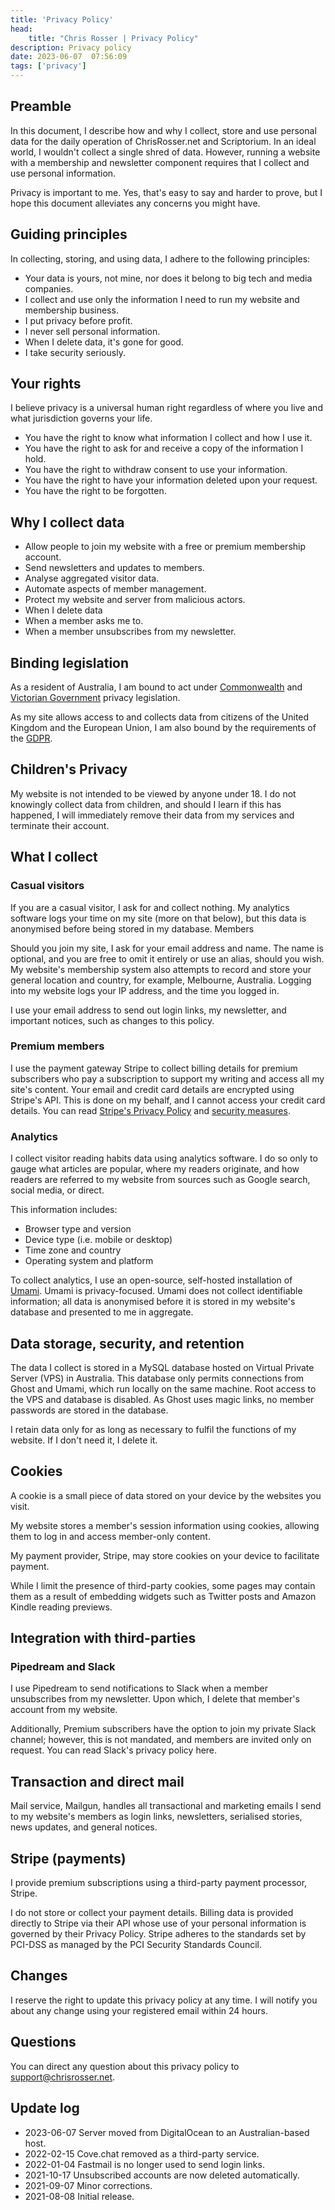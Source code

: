 ```yaml
---
title: 'Privacy Policy'
head:
    title: "Chris Rosser | Privacy Policy"
description: Privacy policy
date: 2023-06-07  07:56:09
tags: ['privacy']
---
```


## Preamble

In this document, I describe how and why I collect, store and use personal data for the daily operation of ChrisRosser.net and Scriptorium. In an ideal world, I wouldn't collect a single shred of data. However, running a website with a membership and newsletter component requires that I collect and use personal information.

Privacy is important to me. Yes, that's easy to say and harder to prove, but I hope this document alleviates any concerns you might have.

## Guiding principles

In collecting, storing, and using data, I adhere to the following principles:

* Your data is yours, not mine, nor does it belong to big tech and media companies.
* I collect and use only the information I need to run my website and membership business.
* I put privacy before profit.
* I never sell personal information.
* When I delete data, it's gone for good.
* I take security seriously.

## Your rights

I believe privacy is a universal human right regardless of where you live and what jurisdiction governs your life.

* You have the right to know what information I collect and how I use it.
* You have the right to ask for and receive a copy of the information I hold.
* You have the right to withdraw consent to use your information.
* You have the right to have your information deleted upon your request.
* You have the right to be forgotten.

## Why I collect data

* Allow people to join my website with a free or premium membership account.
* Send newsletters and updates to members.
* Analyse aggregated visitor data.
* Automate aspects of member management.
* Protect my website and server from malicious actors.
* When I delete data
* When a member asks me to.
* When a member unsubscribes from my newsletter.

## Binding legislation

As a resident of Australia, I am bound to act under [Commonwealth](https://www.oaic.gov.au/privacy/the-privacy-act) and [Victorian Government](https://www.legislation.vic.gov.au/in-force/acts/privacy-and-data-protection-act-2014/027) privacy legislation.

As my site allows access to and collects data from citizens of the United Kingdom and the European Union, I am also bound by the requirements of the [GDPR](https://gdpr-info.eu/).

## Children's Privacy

My website is not intended to be viewed by anyone under 18. I do not knowingly collect data from children, and should I learn if this has happened, I will immediately remove their data from my services and terminate their account.

## What I collect

### Casual visitors

If you are a casual visitor, I ask for and collect nothing. My analytics software logs your time on my site (more on that below), but this data is anonymised before being stored in my database.
Members

Should you join my site, I ask for your email address and name. The name is optional, and you are free to omit it entirely or use an alias, should you wish. My website's membership system also attempts to record and store your general location and country, for example, Melbourne, Australia. Logging into my website logs your IP address, and the time you logged in.

I use your email address to send out login links, my newsletter, and important notices, such as changes to this policy.

### Premium members

I use the payment gateway Stripe to collect billing details for premium subscribers who pay a subscription to support my writing and access all my site's content. Your email and credit card details are encrypted using Stripe's API. This is done on my behalf, and I cannot access your credit card details. You can read [Stripe's Privacy Policy](https://stripe.com/au/privacy-center/legal) and [security measures](https://stripe.com/docs/security/stripe).

### Analytics

I collect visitor reading habits data using analytics software. I do so only to gauge what articles are popular, where my readers originate, and how readers are referred to my website from sources such as Google search, social media, or direct.

This information includes:

* Browser type and version
* Device type (i.e. mobile or desktop)
* Time zone and country
* Operating system and platform

To collect analytics, I use an open-source, self-hosted installation of [Umami](https://github.com/mikecao/umami). Umami is privacy-focused. Umami does not collect identifiable information; all data is anonymised before it is stored in my website's database and presented to me in aggregate.

## Data storage, security, and retention

The data I collect is stored in a MySQL database hosted on Virtual Private Server (VPS) in Australia. This database only permits connections from Ghost and Umami, which run locally on the same machine. Root access to the VPS and database is disabled. As Ghost uses magic links, no member passwords are stored in the database.

I retain data only for as long as necessary to fulfil the functions of my website. If I don't need it, I delete it.

## Cookies

A cookie is a small piece of data stored on your device by the websites you visit.

My website stores a member's session information using cookies, allowing them to log in and access member-only content.

My payment provider, Stripe, may store cookies on your device to facilitate payment.

While I limit the presence of third-party cookies, some pages may contain them as a result of embedding widgets such as Twitter posts and Amazon Kindle reading previews.

## Integration with third-parties

### Pipedream and Slack

I use Pipedream to send notifications to Slack when a member unsubscribes from my newsletter. Upon which, I delete that member's account from my website.

Additionally, Premium subscribers have the option to join my private Slack channel; however, this is not mandated, and members are invited only on request. You can read Slack's privacy policy here.

## Transaction and direct mail

Mail service, Mailgun, handles all transactional and marketing emails I send to my website's members as login links, newsletters, serialised stories, news updates, and general notices.

## Stripe (payments)

I provide premium subscriptions using a third-party payment processor, Stripe.

I do not store or collect your payment details. Billing data is provided directly to Stripe via their API whose use of your personal information is governed by their Privacy Policy. Stripe adheres to the standards set by PCI-DSS as managed by the PCI Security Standards Council.

## Changes

I reserve the right to update this privacy policy at any time. I will notify you about any change using your registered email within 24 hours.

## Questions

You can direct any question about this privacy policy to support@chrisrosser.net.

## Update log

* 2023-06-07 Server moved from DigitalOcean to an Australian-based host.
* 2022-02-15 Cove.chat removed as a third-party service.
* 2022-01-04 Fastmail is no longer used to send login links.
* 2021-10-17 Unsubscribed accounts are now deleted automatically.
* 2021-09-07 Minor corrections.
* 2021-08-08 Initial release.